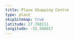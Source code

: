 ```yaml
---
title: Plaza Shopping Centre
type: place
skipSitemap: true
latitude: 27.760111
longitude: -15.568017
---
```

